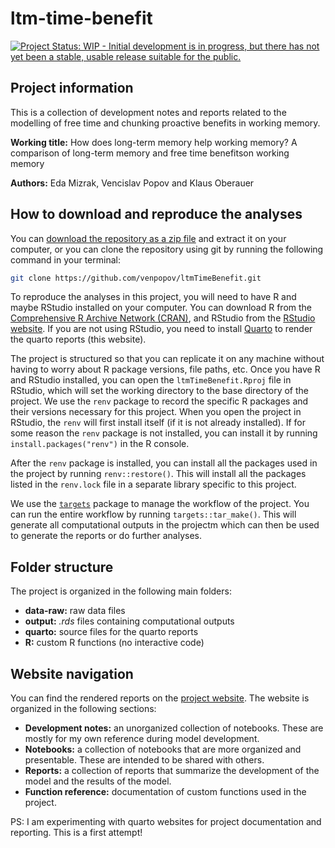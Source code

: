 
# ltm-time-benefit

<!-- badges: start -->
[![Project Status: WIP - Initial development is in progress, but there has not yet been a stable, usable release suitable for the public.](https://www.repostatus.org/badges/latest/wip.svg)](https://www.repostatus.org/#wip)
<!-- badges: end -->

## Project information

This is a collection of development notes and reports related to the modelling of free time and chunking proactive benefits in working memory.

**Working title:** How does long-term memory help working memory? A comparison of long-term memory and free time benefitson working memory

**Authors:** Eda Mizrak, Vencislav Popov and Klaus Oberauer

## How to download and reproduce the analyses

You can [download the repository as a zip file](https://github.com/venpopov/ltmTimeBenefit/archive/refs/heads/main.zip) and extract it on your computer, or you can clone the repository using git by running the following command in your terminal:

```bash
git clone https://github.com/venpopov/ltmTimeBenefit.git
```

To reproduce the analyses in this project, you will need to have R and maybe RStudio installed on your computer. You can download R from the [Comprehensive R Archive Network (CRAN)](https://cran.r-project.org/), and RStudio from the [RStudio website](https://www.rstudio.com/products/rstudio/download/). If you are not using RStudio, you need to install [Quarto](https://quarto.org/docs/get-started/) to render the quarto reports (this website).

The project is structured so that you can replicate it on any machine without having to worry about R package versions, file paths, etc. Once you have R and RStudio installed, you can open the `ltmTimeBenefit.Rproj` file in RStudio, which will set the working directory to the base directory of the project. We use the `renv` package to record the specific R packages and their versions necessary for this project. When you open the project in RStudio, the `renv` will first install itself (if it is not already installed). If for some reason the `renv` package is not installed, you can install it by running `install.packages("renv")` in the R console.

After the `renv` package is installed, you can install all the packages used in the project by running `renv::restore()`. This will install all the packages listed in the `renv.lock` file in a separate library specific to this project.

We use the [`targets`](https://docs.ropensci.org/targets/) package to manage the workflow of the project. You can run the entire workflow by running `targets::tar_make()`. This will generate all computational outputs in the projectm which can then be used to generate the reports or do further analyses.

## Folder structure

The project is organized in the following main folders:

- **data-raw:** raw data files
- **output:** *.rds* files containing computational outputs
- **quarto:** source files for the quarto reports
- **R:** custom R functions (no interactive code)

## Website navigation

You can find the rendered reports on the [project website](venpopov.github.io/ltmTimeBenefit/). The website is organized in the following sections:

- **Development notes:** an unorganized collection of notebooks. These are mostly for my own reference during model development.
- **Notebooks:** a collection of notebooks that are more organized and presentable. These are intended to be shared with others.
- **Reports:** a collection of reports that summarize the development of the model and the results of the model.
- **Function reference:** documentation of custom functions used in the project.

PS: I am experimenting with quarto websites for project documentation and reporting. This is a first attempt!
